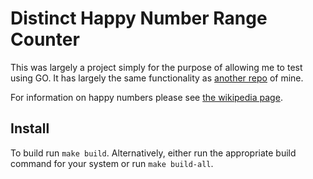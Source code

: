 # Distinct Happy Number Range Counter

This was largely a project simply for the purpose of allowing me to test using GO. It has largely the same functionality as [another repo](https://github.com/jjmark15/happy-numbers) of mine.

For information on happy numbers please see [the wikipedia page](https://en.wikipedia.org/wiki/Happy_number).

## Install

To build run `make build`. Alternatively, either run the appropriate build command for your system or run `make build-all`.
